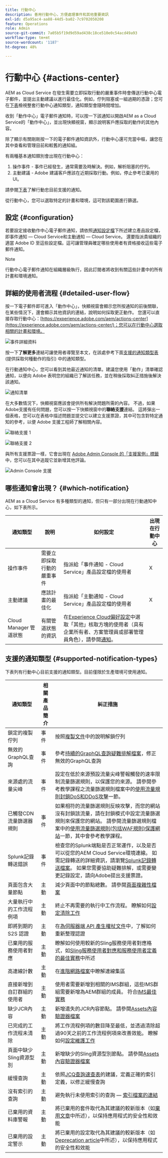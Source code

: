 ```yaml
---
title: 行動中心
description: 善用行動中心，方便處理事件和其他重要資訊
exl-id: d5a95ac4-aa88-44d5-ba02-7c9702050208
feature: Operations
role: Admin
source-git-commit: 7a05b5f19d9d59ad438c18ce510e0c54acd49a93
workflow-type: tm+mt
source-wordcount: '1187'
ht-degree: 48%

---
```


# 行動中心 {#actions-center}

AEM as Cloud Service 在發生需要立即採取行動的嚴重事件時會傳送行動中心電子郵件，並提出主動建議以進行最佳化。例如，佇列阻塞或一組過期的憑證；您可在[下表](#supported-notification-types)檢視整套行動中心通知類型，通知類型會隨時間增加。

收到「動作中心」電子郵件通知時，可以按一下該通知以開啟AEM as a Cloud Service的「動作中心」，並出現快顯視窗，顯示說明客戶應採取的動作的其他內容。

除了顯示有關剛剛按一下的電子郵件通知資訊外，行動中心還可充當中樞，讓您在其中查看和管理目前和較舊的通知組。<!-- It can be accessed directly at the url TBD (Alexandru: I'm intentionally keeping it TBD for now so customers do not find it) -->

有兩種基本通知類別會出現在行動中心：

1. 操作事件 - 事件已經發生，通常需要及時解決。例如，解析阻塞的佇列。
1. 主動建議 - Adobe 建議客戶應該在近期採取行動。例如，停止參考已棄用的 UI。

請參閱[下表](#supported-notification-types)了解行動忠目前支援的通知。

從行動中心，您可以選取特定的計畫和環境，這可對該範圍進行篩選。

## 設定 {#configuration}

若要設定接收動作中心電子郵件通知，請依照[通知設定檔](/help/journey-onboarding/notification-profiles.md)下所述建立產品設定檔，即事件通知 — Cloud Service和主動通知 — Cloud Service。 還要指派貴組織的適當 Adobe ID 至這些設定檔。這可讓管理員確定哪些使用者有資格接收這些電子郵件通知。

>[!NOTE]
>行動中心電子郵件通知在組織層級執行，因此訂閱者將收到有關這些計畫中的所有計畫和環境通知。

## 詳細的使用者流程 {#detailed-user-flow}

按一下電子郵件即可進入「動作中心」，快顯視窗會顯示您所按通知的前後關聯，在某些情況下，還會顯示其他資訊的連結，說明如何採取更正動作。 您還可以直接存取行動中心：[https://experience.adobe.com/aem/actions-center](https://experience.adobe.com/aem/actions-center/)；您可以在行動中心選取相關的計畫和環境。

![事件詳細資料](/help/operations/assets/incident-details.png)

按一下&#x200B;**了解更多**&#x200B;連結可讓使用者導覽至本文，在該處參考下面[支援的通知類型表](#supported-notification-types) (提供採取何種動作的指引) 中的通知類型。

在行動通知中心，您可以看到其他最近通知的清單。建議您使用「動作」清單確認通知，以便向 Adobe 表明您的組織已了解該任務，並在稍後採取糾正措施後解決該通知。

![通知清單](/help/operations/assets/notification-list.png)

在大多數情況下，快顯視窗應該會提供所有解決問題所需的內容。 不過，如果Adobe支援有任何問題，您可以按一下快顯視窗中的&#x200B;**聯絡支援**&#x200B;連結。 這將彈出一個表格，您可以在表格中描述問題並提交它以建立支援票證，其中可包含對特定通知的參考，以便 Adobe 支援工程師了解相關內容。

![聯絡支援 1](/help/operations/assets/contact-support1.png)

![聯絡支援 2](/help/operations/assets/contact-support2.png)

與所有支援票證一樣，它會出現在 [Adobe Admin Console 的「支援案例」標籤](https://helpx.adobe.com/tw/enterprise/using/support-for-enterprise.html)中，您可以在其中追蹤它並新增其他評論。

![Admin Console 支援](/help/operations/assets/admin-console-support.png)

## 哪些通知會出現？ {#which-notification}

AEM as a Cloud Service 有多種類型的通知，但只有一部分出現在行動通知中心，如下表所示。

| 通知類型 | 說明 | 如何設定 | 出現在行動中心 |
|---------------------------------|-----------------------------------------------|---------------------------------------------------------------------------------------------------------------------------------------------------------------------------------------------------------------------------------------------------------|---------------------------|
| 操作事件 | 需要立即採取行動的嚴重事件 | 指派給「事件通知 - Cloud Service」產品設定檔的使用者 | X |
| 主動建議 | 應該計畫的最佳化 | 指派給「主動通知 - Cloud Service」產品設定檔的使用者 | X |
| Cloud Manager 管道狀態 | 有關管道狀態的資訊 | 在[Experience Cloud偏好設定](https://experience.adobe.com/preferences)中選取「其他」核取方塊的使用者（具有企業所有者、方案管理員或部署管理員角色），請參閱[通知](/help/implementing/cloud-manager/notifications.md)。 |                           |

## 支援的通知類型 {#supported-notification-types}

下表列有行動中心目前支援的通知類型。目前僅限於生產環境可使用通知。

| 通知類型 | 相關產品簡介 | 糾正措施 |
|---------------------------------|-------------------------|-----------------------------------------------------------------------------------------------------------------------------------------------------------------------------------------------------------------------------------------------------------------------------------------------------------------------------------------------------------------------------------------------------------------|
| 鎖定的複製佇列 | 事件 | 按照[複製文件](/help/operations/replication.md#troubleshooting)中的說明解鎖佇列 |
| 無效的GraphQL查詢 | 事件 | 參考[持續的GraphQL查詢疑難排解檔案](https://experienceleague.adobe.com/docs/experience-manager-cloud-service/content/headless/graphql-api/persisted-queries-troubleshoot.html)，修正無效的GraphQL查詢 |
| 來源處的流量尖峰 | 事件 | 設定在低於來源預設流量尖峰警報觸發的速率限制流量篩選規則，以保護您的來源。  請參閱參考教學課程之流量篩選規則檔案中的[使用流量規則封鎖DoS和DDoS攻擊](/help/security/traffic-filter-rules-including-waf.md#blocking-dos-and-ddos-attacks-using-traffic-filter-rules)一節。 |
| 已觸發CDN流量篩選器規則 | 事件 | 如果相符的流量篩選規則反映攻擊，而您的網站沒有封鎖該流量，請在封鎖模式中設定流量篩選規則來保護您的網站。 請參閱流量篩選規則檔案中的[使用流量篩選規則(包括WAF規則)保護網站](/help/security/traffic-filter-rules-including-waf.md#tutorial-protecting-websites)一節，其中會參考教學課程。 |
| Splunk記錄轉送錯誤 | 事件 | 檢查您的Splunk端點是否正常運作，以及是否可以從您的AEM Cloud Service環境連線。 如需記錄轉送的詳細資訊，請瀏覽[Splunk記錄轉送檔案](/help/implementing/developing/introduction/logging.md#splunk-logs)。 如果您需要協助疑難排解，或需要變更記錄設定，請向Adobe提出支援票證。 |
| 頁面包含大量節點 | 主動 | 減少頁面中的節點總數。 請參閱[頁面複雜性檔案](https://experienceleague.adobe.com/en/docs/experience-manager-pattern-detection/table-of-contents/pcx) | |
| 大量執行中的工作流程例項 | 主動 | 終止不再需要的執行中工作流程。 瞭解如何[設定清除工作](https://experienceleague.adobe.com/zh-hant/docs/experience-manager-cloud-service/content/operations/maintenance) |               |
| 即將到期的 S2S 認證 | 主動 | 在[為伺服器端 API 產生權杖文件](/help/implementing/developing/introduction/generating-access-tokens-for-server-side-apis.md#refresh-credentials)中，了解如何重新整理認證 | 高連線計數 | 主動 | 瞭解在[連線集區以及進階網路檔案](/help/security/configuring-advanced-networking.md#connection-pooling-advanced-networking)中的連線集區 |
| 已棄用的服務使用者對應 | 主動 | 瞭解如何使用較新的Sling服務使用者對應格式，如[Sling服務使用者對應和服務使用者定義的最佳實務](https://experienceleague.adobe.com/en/docs/experience-manager-cloud-service/content/security/best-practices-for-sling-service-user-mapping-and-service-user-definition)中所述 |
| 高連線計數 | 主動 | 在[進階網路檔案](/help/security/configuring-advanced-networking.md#connection-pooling-advanced-networking)中瞭解連線集區 |  |
| 直接新增到自訂群組的使用者 | 主動 | 使用者需要新增到相關的IMS群組，這些IMS群組需要新增為AEM群組的成員。 符合[IMS最佳實務](/help/security/ims-support.md) | |
| 缺少JCR內容 | 主動 | 新增遺失的JCR內容節點。 請參閱[Assets內容驗證器檔案](https://experienceleague.adobe.com/en/docs/experience-manager-pattern-detection/table-of-contents/acv) | |
| 已完成的工作流程未清除 | 主動 | 將工作流程例項的數目降至最低，並透過清除超過90天之前的工作流程例項來改善效能。 瞭解如何[設定維護工作](https://experienceleague.adobe.com/zh-hant/docs/experience-manager-cloud-service/content/operations/maintenance) | |
| 頁面中缺少Sling資源型別 | 主動 | 新增缺少的Sling資源型別節點。 請參閱[Assets內容驗證器檔案](https://experienceleague.adobe.com/en/docs/experience-manager-pattern-detection/table-of-contents/acv) | |
| 緩慢查詢 | 主動 | 依照[JCQ查詢速查表](https://experienceleague.adobe.com/docs/experience-manager-65/assets/JCR_query_cheatsheet-v1.1.pdf)的建議，定義正確的索引定義，以修正緩慢查詢 | |
| 沒有索引的查詢 | 主動 | 避免執行未使用索引的查詢 — [索引檔案的連結](https://experienceleague.adobe.com/zh-hant/docs/experience-manager-cloud-service/content/operations/indexing) | |
| 已棄用的資料庫警報 | 主動 | 將已棄用的套件取代為其建議的較新版本（如[棄用文章](/help/release-notes/deprecated-removed-features.md)中所述），以保持應用程式的安全性和效能 | |
| 已棄用的設定警示 | 主動 | 將已棄用的設定取代為其建議的較新版本（如[Deprecation article](/help/release-notes/deprecated-removed-features.md)中所述），以保持應用程式的安全性和效能 |

